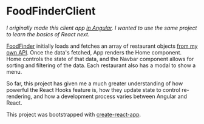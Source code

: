 # FoodFinderClient

*I originally made this client app [in Angular](https://github.com/briannarenni/FoodFinderAng). I wanted to use the same project to learn the basics of React next.*

[FoodFinder](https://briannarenni.github.io/foodfinder-react/) initially loads and fetches an array of restaurant objects [from my own API](https://github.com/briannarenni/FoodFinderAPI). Once the data's fetched, App renders the Home component. Home controls the state of that data, and the Navbar component allows for sorting and filtering of the data. Each restaurant also has a modal to show a menu.

So far, this project has given me a much greater understanding of how powerful the React Hooks feature is, how they update state to control re-rendering, and how a development process varies between Angular and React.

This project was bootstrapped with [create-react-app](https://github.com/facebook/create-react-app).
